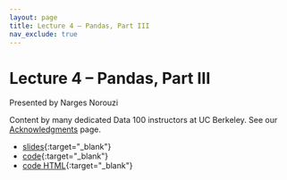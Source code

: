 ```yaml
---
layout: page
title: Lecture 4 – Pandas, Part III
nav_exclude: true
---
```


# Lecture 4 – Pandas, Part III

Presented by Narges Norouzi

Content by many dedicated Data 100 instructors at UC Berkeley. See our [Acknowledgments](../../acks) page.

- [slides](https://docs.google.com/presentation/d/1Kw81EaYkNvpGxg_VEXeJU6HpRqfH1riH9a3-H63IAHs/edit?usp=sharing){:target="_blank"}
- [code](https://data100.datahub.berkeley.edu/hub/user-redirect/git-pull?repo=https%3A%2F%2Fgithub.com%2FDS-100%2Fsp25-student&branch=main&urlpath=lab%2Ftree%2Fsp25-student%2Flecture%2Flec04%2Flec04.ipynb){:target="_blank"} 
- [code HTML](../../resources/assets/lectures/lec04/lec04.html){:target="_blank"}
<!-- - [recording](https://youtu.be/vNFkTRYPdXc){:target="_blank"} -->